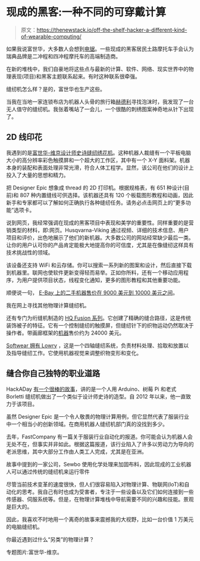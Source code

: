 # 现成的黑客:一种不同的可穿戴计算

> 原文：<https://thenewstack.io/off-the-shelf-hacker-a-different-kind-of-wearable-computing/>

如果我说富世华，大多数人会想到[电锯](https://www.husqvarna.com/us/products/chainsaws/)。一些现成的黑客居民土路摩托车手会认为瑞典品牌是二冲程和四冲程摩托车的高端制造商。

在新的堆栈中，我们自豪地将这些点与最新的计算、软件、网络、现实世界中的物理表现(项目)和黑客主题联系起来。有时这种联系很牵强。

缝纫机怎么样？是的，富世华也生产这些。

当我在当地一家连锁布店为机器人头骨的旅行箱[赫德利](https://thenewstack.io/traveling-with-hedley-the-robotic-skull/)寻找泡沫时，我发现了一台无人值守的缝纫机。我张着嘴站了一会儿，一个很酷的刺绣图案神奇地从针下出现了。

## 2D 线印花

我遇到的是[富世华-维京设计师史诗缝纫绣花机](http://www.husqvarnaviking.com/Machines/DESIGNER-EPIC)。这种机器人裁缝有一个平板电脑大小的高分辨率彩色触摸屏和一个超大的工作区，其中有一个 X-Y 面料架。机器本身的装配和表面处理非常光滑，符合人体工程学。显然，该公司在他们的设计上投入了大量的思想和精力。

把 Designer Epic 想象成 thread 的 2D 打印机。根据规格表，有 651 种设计(目前)和 807 种内置缝线可供选择。该机器还具有 120 个板载图形教程和动画，因此新手和专家都可以了解如何正确执行各种缝纫任务。请务必点击网页上的“更多功能”选项卡。

说到网页，我经常强调在现成的黑客项目中表现和美学的重要性。同样重要的是营销类型的材料，即:网页。Husqvarna-Viking 通过视频、详细的技术信息、用户项目和评价，出色地展示了他们的新机器。大多数公司的网站经常缺少最后一类。让你的用户认可你的产品肯定能极大地提高你的可信度，尤其是在像缝纫这样具有技术挑战性的领域。

该设备还支持 WiFi 和云存储。你可以搜索一系列新的图案和设计，然后直接下载到机器里。联网也使软件更新变得轻而易举。正如你所料，还有一个移动应用程序，为用户提供项目状态，线程变化通知，更多的图形教程和其他重要功能。

顺便说一句， [E-Bay 上的二手机器售价在 9000 美元到 10000 美元之间](https://www.ebay.com/itm/Husqvarna-Viking-Designer-Epic-Sewing-Embroidery-Mach-Mint-Cond-21-Hours-of-use/273035782787?hash=item3f92336a83:g:Z-cAAOSwnNBXWzua)。

我在网上寻找其他物理计算缝纫机。

还有专门为绗缝机制造的 [HQ Fusion 系列](http://www.handiquilter.com/machine/HQ24_Fusion/)。它创建了精确的缝合路径，这是传统装饰被子的特征。它有一个控制缝纫的触摸屏，但缝纫针下的织物运动仍然取决于操作者。带画廊框架的[机器](https://www.sewingmachinesplus.com/handi-quilter-fusion-pro-stitch-kit.php?gclid=EAIaIQobChMIk62Ix6jx2wIVWD2BCh0FtAocEAQYASABEgKujvD_BwE)售价约为 24000 美元。

[Softwear 拥有 Lowry](http://atdc.org/news-from-our-companies/softwear-automation-launches-lowry-advanced-sewing-robot-line/) ，这是一个四轴缝纫系统，负责材料处理、拾取和放置以及指导缝纫工作。它使用机器视觉来调整织物变形和变化。

## 缝合你自己独特的职业道路

HackADay [有一个很棒的故事](https://hackaday.com/2018/02/21/vintage-sewing-machine-to-computerized-embroidery-machine/)，讲的是一个人用 Arduino、树莓 Pi 和老式 Borletti 缝纫机做出了一个类似于设计师史诗的造型。自 2012 年以来，他一直致力于该项目。

虽然 Designer Epic 是一个令人敬畏的物理计算用例，但它显然代表了服装行业中一个相当小的创新领域。在商用机器人缝纫机部门真的没找到多少。

去年，FastCompany 有一篇关于服装行业自动化的报道。你可能会认为机器人会无处不在，但事实并非如此。根据这篇报道，该行业陷入了许多以劳动力为导向的老派思维，其中大部分工作由人类工人完成，尤其是在亚洲。

故事中提到的一家公司，Sewbo 使用化学处理来加固布料，因此现成的工业机器人可以通过传统的缝纫机来运行零件

尽管当前技术变革的速度很快，但人们很容易陷入对物理计算、物联网(IoT)和自动化的思考。我自己有时也成为受害者，专注于一些设备以及它们如何连接到一些传感器、伺服系统等。但是，在物理计算堆栈中导航需要不同的兴趣和技能。景观是巨大的。

因此，我喜欢不时地用一个离奇的故事来震撼我的大视野，比如一台价值 1 万美元的电脑缝纫机。

你最近遇到过什么“另类”的物理计算？

专题图片:富世华-维京。

<svg xmlns:xlink="http://www.w3.org/1999/xlink" viewBox="0 0 68 31" version="1.1"><title>Group</title> <desc>Created with Sketch.</desc></svg>